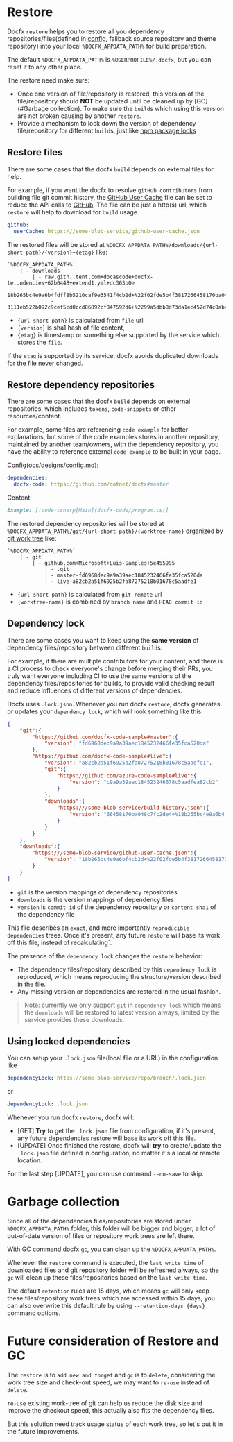 # Restore

Docfx `restore` helps you to restore all you dependency repositories/files(defined in [config](ocs/designs/config.md), fallback source repository and theme repository) into your local `%DOCFX_APPDATA_PATH%` for build preparation.

The default `%DOCFX_APPDATA_PATH%` is `%USERPROFILE%/.docfx`, but you can reset it to any other place.

The restore need make sure:

  - Once one version of file/repository is restored, this version of the file/repository should **NOT** be updated until be cleaned up by [GC](#Garbage collection). To make sure the `build`s which using this version are not broken causing by another `restore`.
  - Provide a mechanism to lock down the version of dependency file/repository for different `build`s, just like [npm package locks](https://docs.npmjs.com/files/package-locks)

## Restore files

There are some cases that the docfx `build` depends on external files for help. 

For example, if you want the docfx to resolve `gitHub contributors` from building file git commit history, the [GitHub User Cache](github-user-cache.md) file can be set to reduce the API calls to [GitHub](https://github.com). The file can be just a http(s) url, which `restore` will help to download for `build` usage.

```yml
github:
  userCache: https:///some-blob-service/github-user-cache.json
```

The restored files will be stored at `%DOCFX_APPDATA_PATH%/downloads/{url-short-path}/{version}+{etag}` like:

```text
`%DOCFX_APPDATA_PATH%`
    | - downloads
        | - raw.gith..tent.com+docascode+docfx-te..ndencies+62b0448+extend1.yml+dc363b0e
            | - 18b265bc4e9a6b4fdff8b5210caf9e3541f4cb2d+%22f02fde5b4f3817266458170ba048c7fc2de46287%22
            | - 3111eb522b092c9cef5cd0ccd86892cf847592d6+%2299a5dbb8d73da1ec452d74c0ab45b11ebe8615a0%22

```

- `{url-short-path}` is calculated from `file` url
- `{version}` is sha1 hash of file content, 
- `{etag}` is timestamp or something else supported by the service which stores the `file`.

If the `etag` is supported by its service, docfx avoids duplicated downloads for the file never changed.

## Restore dependency repositories

There are some cases that the docfx `build` depends on external repositories, which includes `tokens`, `code-snippets` or other resources/content.

For example, some files are referencing `code example` for better explanations, but some of the code examples stores in another repository, maintained by another team/owners, with the dependency repository, you have the ability to reference external `code example` to be built in your page.

Config(ocs/designs/config.md):

``` yml
dependencies:
  docfx-code: https://github.com/dotnet/docfx#master
```

Content:

```md
Example: [!code-csharp[Main](docfx-code/program.cs)]
```

The restored dependency repositories will be stored at `%DOCFX_APPDATA_PATH%/git/{url-short-path}/{worktree-name}` organized by [git work tree](https://git-scm.com/docs/git-worktree) like:

```text
`%DOCFX_APPDATA_PATH%`
    | - git
        | - github.com+Microsoft+Luis-Samples+5e455995
            | - .git
            | - master-fd6968dec9a9a39aec1845232466fe35fca520da
            | - live-a82cb2a51f6925b2fa87275218b01678c5aadfe1
```

- `{url-short-path}` is calculated from `git remote` url
- `{worktree-name}` is combined by `branch name` and `HEAD commit id`

## Dependency lock

There are some cases you want to keep using the **same version** of dependency files/repository between different `build`s.

For example, if there are multiple contributors for your content, and there is a CI process to check everyone's change before merging their PRs, you truly want everyone including CI to use the same versions of the dependency files/repositories for builds, to provide valid checking result and reduce influences of different versions of dependencies.

Docfx uses `.lock.json`. Whenever you run docfx `restore`, docfx generates or updates your `dependency lock`, which will look something like this:

```json
{
    "git":{
        "https://github.com/docfx-code-sample#master":{
            "version": "fd6968dec9a9a39aec1845232466fe35fca520da"
        },
        "https://github.com/docfx-code-sample#live":{
            "version": "a82cb2a51f6925b2fa87275218b01678c5aadfe1",
            "git":{
                "https://github.com/azure-code-sample#live":{
                    "version": "c9a9a39aec184523246678c5aadfea82cb2"
                }
            },
            "downloads":{
                "https:///some-blob-service/build-history.json":{
                    "version": "66458170ba048c7fc2de4+%18b265bc4e9a6b4fdff8b5210caf9e357%22"
                }
            }
        }
    },
    "downloads":{
        "https:///some-blob-service/github-user-cache.json":{
            "version": "18b265bc4e9a6bf4cb2d+%22f02fde5b4f3817266458170ba048c7fc2de46287%22"
        }
    }
}
```

- `git` is the version mappings of dependency repositories
- `downloads` is the version mappings of dependency files
- `version` is `commit id` of the dependency repository  or `content sha1` of the dependency file

This file describes an `exact`, and more importantly `reproducible` `dependencies` trees. Once it's present, any future `restore` will base its work off this file, instead of recalculating`.

The presence of the `dependency lock` changes the `restore` behavior:

- The dependency files/repository described by this `dependency lock` is reproduced, which means reproducing the structure/version described in the file.
- Any missing version or dependencies are restored in the usual fashion.

> Note: currently we only support `git` in `dependency lock` which means the `downloads` will be restored to latest version always, limited by the service provides these downloads.

## Using locked dependencies

You can setup your `.lock.json` file(local file or a URL) in the configuration like

```yml
dependencyLock: https://some-blob-service/repo/branch/.lock.json
``` 

or 

```yml
dependencyLock: .lock.json
```

Whenever you run docfx `restore`, docfx will:

- [GET] **Try** to get the `.lock.json` file from configuration, if it's present, any future dependencies restore will base its work off this file.
- [UPDATE] Once finished the restore, docfx will **try** to create/update the `.lock.json` file defined in configuration, no matter it's a local or remote location.

For the last step [UPDATE], you can use command `--no-save` to skip.

# Garbage collection

Since all of the dependencies files/repositories are stored under `%DOCFX_APPDATA_PATH%` folder, this folder will be bigger and bigger, a lot of out-of-date version of files or repository work trees are left there. 

With GC command docfx `gc`, you can clean up the `%DOCFX_APPDATA_PATH%`. 

Whenever the `restore` command is executed, the `last write time` of downloaded files and git repository folder will be refreshed always, so the `gc` will clean up these files/repositories based on the `last write time`.

The default `retention` rules are 15 days, which means `gc` will only keep these files/repository work trees which are accessed within 15 days, you can also overwrite this default rule by using `--retention-days {days}` command options.

# Future consideration of Restore and GC

The `restore` is to `add new and forget` and `gc` is to `delete`, considering the work tree size and check-out speed, we may want to `re-use` instead of `delete`.

`re-use` existing work-tree of git can help us reduce the disk size and improve the checkout speed, this actually also fits the dependency files.

But this solution need track usage status of each work tree, so let's put it in the future improvements.

